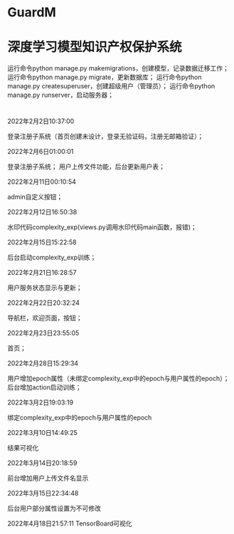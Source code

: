 # GuardM
# 深度学习模型知识产权保护系统

运行命令python manage.py makemigrations，创建模型，记录数据迁移工作；
运行命令python manage.py migrate，更新数据库；
运行命令python manage.py createsuperuser，创建超级用户（管理员）；
运行命令python manage.py runserver，启动服务器；
#


2022年2月2日10:37:00

登录注册子系统（首页创建未设计，登录无验证码，注册无邮箱验证）；



2022年2月6日01:00:01

登录注册子系统；
用户上传文件功能，后台更新用户表；



2022年2月11日00:10:54

admin自定义按钮；



2022年2月12日16:50:38

水印代码complexity_exp(views.py调用水印代码main函数，报错)；



2022年2月15日15:22:58

后台启动complexity_exp训练；



2022年2月21日16:28:57

用户服务状态显示与更新；



2022年2月22日20:32:24

导航栏，欢迎页面，按钮；



2022年2月23日23:55:05

首页；



2022年2月28日15:29:34

用户增加epoch属性（未绑定complexity_exp中的epoch与用户属性的epoch）；
后台增加action启动训练；



2022年3月2日19:03:19

绑定complexity_exp中的epoch与用户属性的epoch



2022年3月10日14:49:25

结果可视化



2022年3月14日20:18:59

前台增加用户上传文件名显示



2022年3月15日22:34:48

后台用户部分属性设置为不可修改



2022年4月18日21:57:11
TensorBoard可视化
